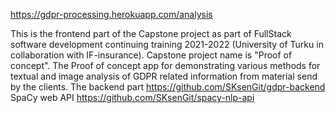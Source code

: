 https://gdpr-processing.herokuapp.com/analysis

This is the frontend part of the Capstone project as part of FullStack software development continuing training 2021-2022 (University of Turku in collaboration with IF-insurance).
Capstone project name is "Proof of concept". The Proof of concept app for demonstrating various methods for textual and image analysis of GDPR related
information from material send by the clients.
The backend part https://github.com/SKsenGit/gdpr-backend
SpaCy web API https://github.com/SKsenGit/spacy-nlp-api

